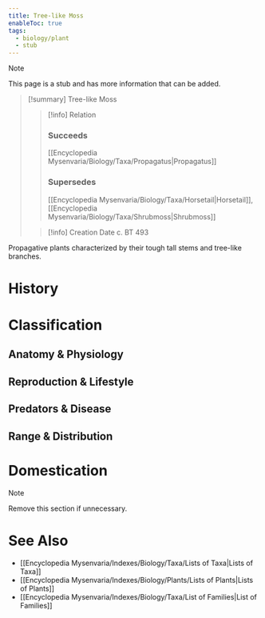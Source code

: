 ```yaml
---
title: Tree-like Moss
enableToc: true
tags:
  - biology/plant
  - stub
---
```


> [!note]
> This page is a stub and has more information that can be added.

> [!summary] Tree-like Moss
> > [!info] Relation
> > ### Succeeds
> > [[Encyclopedia Mysenvaria/Biology/Taxa/Propagatus|Propagatus]]
> > ### Supersedes
> > [[Encyclopedia Mysenvaria/Biology/Taxa/Horsetail|Horsetail]], [[Encyclopedia Mysenvaria/Biology/Taxa/Shrubmoss|Shrubmoss]]
>
> > [!info] Creation Date
> > c. BT 493

Propagative plants characterized by their tough tall stems and tree-like branches.
# History

# Classification
## Anatomy & Physiology

## Reproduction & Lifestyle

## Predators & Disease

## Range & Distribution

# Domestication

> [!note]
> Remove this section if unnecessary.
# See Also
- [[Encyclopedia Mysenvaria/Indexes/Biology/Taxa/Lists of Taxa|Lists of Taxa]]
- [[Encyclopedia Mysenvaria/Indexes/Biology/Plants/Lists of Plants|Lists of Plants]]
- [[Encyclopedia Mysenvaria/Indexes/Biology/Taxa/List of Families|List of Families]]